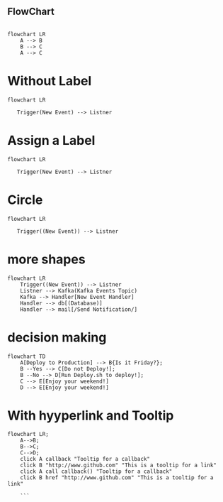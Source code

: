 ## FlowChart

```Csharp

````

```mermaid
flowchart LR
    A --> B
    B --> C
    A --> C

```

# Without Label

```mermaid
flowchart LR
   
   Trigger(New Event) --> Listner

```
# Assign a Label
```mermaid
flowchart LR
   
   Trigger(New Event) --> Listner

```

# Circle
```mermaid
flowchart LR
   
   Trigger((New Event)) --> Listner

```

# more shapes
```mermaid
flowchart LR
    Trigger((New Event)) --> Listner
    Listner --> Kafka(Kafka Events Topic)
    Kafka --> Handler[New Event Handler]
    Handler --> db[(Database)]
    Handler --> mail[/Send Notification/]

```


# decision making
```mermaid
flowchart TD
    A[Deploy to Production] --> B{Is it Friday?};
    B --Yes --> C[Do not Deploy!];
    B --No --> D[Run Deploy.sh to deploy!];
    C --> E[Enjoy your weekend!]
    D --> E[Enjoy your weekend!]
```

# With hyyperlink and Tooltip
```mermaid
flowchart LR;
    A-->B;
    B-->C;
    C-->D;
    click A callback "Tooltip for a callback"
    click B "http://www.github.com" "This is a tooltip for a link"
    click A call callback() "Tooltip for a callback"
    click B href "http://www.github.com" "This is a tooltip for a link"

    ```
